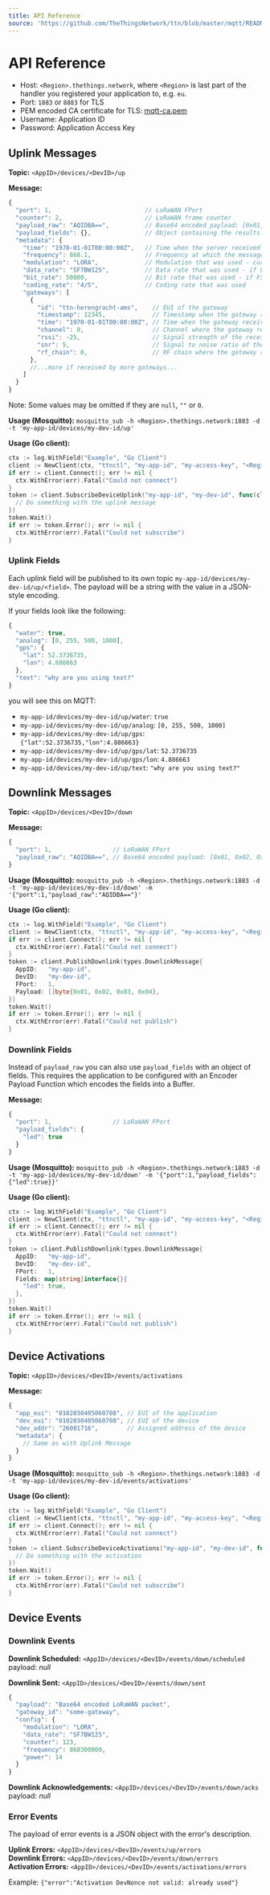 ```yaml
---
title: API Reference
source: 'https://github.com/TheThingsNetwork/ttn/blob/master/mqtt/README.md'
---
```


# API Reference

* Host: `<Region>.thethings.network`, where `<Region>` is last part of the handler you registered your application to, e.g. `eu`.
* Port: `1883` or `8883` for TLS
* PEM encoded CA certificate for TLS: [mqtt-ca.pem](https://preview.console.thethingsnetwork.org/mqtt-ca.pem)
* Username: Application ID
* Password: Application Access Key

## Uplink Messages

**Topic:** `<AppID>/devices/<DevID>/up`

**Message:**

```js
{
  "port": 1,                          // LoRaWAN FPort
  "counter": 2,                       // LoRaWAN frame counter
  "payload_raw": "AQIDBA==",          // Base64 encoded payload: [0x01, 0x02, 0x03, 0x04]
  "payload_fields": {},               // Object containing the results from the payload functions - left out when empty
  "metadata": {
    "time": "1970-01-01T00:00:00Z",   // Time when the server received the message
    "frequency": 868.1,               // Frequency at which the message was sent
    "modulation": "LORA",             // Modulation that was used - currently only LORA. In the future we will support FSK as well
    "data_rate": "SF7BW125",          // Data rate that was used - if LORA modulation
    "bit_rate": 50000,                // Bit rate that was used - if FSK modulation
    "coding_rate": "4/5",             // Coding rate that was used
    "gateways": [
      {
        "id": "ttn-herengracht-ams",    // EUI of the gateway
        "timestamp": 12345,             // Timestamp when the gateway received the message
        "time": "1970-01-01T00:00:00Z", // Time when the gateway received the message - left out when gateway does not have synchronized time 
        "channel": 0,                   // Channel where the gateway received the message
        "rssi": -25,                    // Signal strength of the received message
        "snr": 5,                       // Signal to noise ratio of the received message
        "rf_chain": 0,                  // RF chain where the gateway received the message
      },
      //...more if received by more gateways...
    ]
  }
}
```

Note: Some values may be omitted if they are `null`, `""` or `0`.

**Usage (Mosquitto):** `mosquitto_sub -h <Region>.thethings.network:1883 -d -t 'my-app-id/devices/my-dev-id/up'`

**Usage (Go client):**

```go
ctx := log.WithField("Example", "Go Client")
client := NewClient(ctx, "ttnctl", "my-app-id", "my-access-key", "<Region>.thethings.network:1883")
if err := client.Connect(); err != nil {
  ctx.WithError(err).Fatal("Could not connect")
}
token := client.SubscribeDeviceUplink("my-app-id", "my-dev-id", func(client Client, appID string, devID string, req types.UplinkMessage) {
  // Do something with the uplink message
})
token.Wait()
if err := token.Error(); err != nil {
  ctx.WithError(err).Fatal("Could not subscribe")
}
```

### Uplink Fields

Each uplink field will be published to its own topic `my-app-id/devices/my-dev-id/up/<field>`. The payload will be a string with the value in a JSON-style encoding. 

If your fields look like the following:

```js
{
  "water": true,
  "analog": [0, 255, 500, 1000],
  "gps": {
    "lat": 52.3736735,
    "lon": 4.886663
  },
  "text": "why are you using text?"
}
```

you will see this on MQTT:

* `my-app-id/devices/my-dev-id/up/water`: `true`
* `my-app-id/devices/my-dev-id/up/analog`: `[0, 255, 500, 1000]`
* `my-app-id/devices/my-dev-id/up/gps`: `{"lat":52.3736735,"lon":4.886663}`
* `my-app-id/devices/my-dev-id/up/gps/lat`: `52.3736735`
* `my-app-id/devices/my-dev-id/up/gps/lon`: `4.886663`
* `my-app-id/devices/my-dev-id/up/text`: `"why are you using text?"`

## Downlink Messages

**Topic:** `<AppID>/devices/<DevID>/down`

**Message:**

```js
{
  "port": 1,                 // LoRaWAN FPort
  "payload_raw": "AQIDBA==", // Base64 encoded payload: [0x01, 0x02, 0x03, 0x04]
}
```

**Usage (Mosquitto):** `mosquitto_pub -h <Region>.thethings.network:1883 -d -t 'my-app-id/devices/my-dev-id/down' -m '{"port":1,"payload_raw":"AQIDBA=="}'`

**Usage (Go client):**

```go
ctx := log.WithField("Example", "Go Client")
client := NewClient(ctx, "ttnctl", "my-app-id", "my-access-key", "<Region>.thethings.network:1883")
if err := client.Connect(); err != nil {
  ctx.WithError(err).Fatal("Could not connect")
}
token := client.PublishDownlink(types.DownlinkMessage{
  AppID:   "my-app-id",
  DevID:   "my-dev-id",
  FPort:   1,
  Payload: []byte{0x01, 0x02, 0x03, 0x04},
})
token.Wait()
if err := token.Error(); err != nil {
  ctx.WithError(err).Fatal("Could not publish")
}
```

### Downlink Fields

Instead of `payload_raw` you can also use `payload_fields` with an object of fields. This requires the application to be configured with an Encoder Payload Function which encodes the fields into a Buffer.

**Message:**

```js
{
  "port": 1,                 // LoRaWAN FPort
  "payload_fields": {
    "led": true
  }
}
```

**Usage (Mosquitto):** `mosquitto_pub -h <Region>.thethings.network:1883 -d -t 'my-app-id/devices/my-dev-id/down' -m '{"port":1,"payload_fields":{"led":true}}'`

**Usage (Go client):**

```go
ctx := log.WithField("Example", "Go Client")
client := NewClient(ctx, "ttnctl", "my-app-id", "my-access-key", "<Region>.thethings.network:1883")
if err := client.Connect(); err != nil {
  ctx.WithError(err).Fatal("Could not connect")
}
token := client.PublishDownlink(types.DownlinkMessage{
  AppID:   "my-app-id",
  DevID:   "my-dev-id",
  FPort:   1,
  Fields: map[string]interface{}{
    "led": true,
  },
})
token.Wait()
if err := token.Error(); err != nil {
  ctx.WithError(err).Fatal("Could not publish")
}
```

## Device Activations

**Topic:** `<AppID>/devices/<DevID>/events/activations`

**Message:**

```js
{
  "app_eui": "0102030405060708", // EUI of the application
  "dev_eui": "0102030405060708", // EUI of the device
  "dev_addr": "26001716",        // Assigned address of the device
  "metadata": {
    // Same as with Uplink Message
  }
}
```

**Usage (Mosquitto):** `mosquitto_sub -h <Region>.thethings.network:1883 -d -t 'my-app-id/devices/my-dev-id/events/activations'`

**Usage (Go client):**

```go
ctx := log.WithField("Example", "Go Client")
client := NewClient(ctx, "ttnctl", "my-app-id", "my-access-key", "<Region>.thethings.network:1883")
if err := client.Connect(); err != nil {
  ctx.WithError(err).Fatal("Could not connect")
}
token := client.SubscribeDeviceActivations("my-app-id", "my-dev-id", func(client Client, appID string, devID string, req Activation) {
  // Do something with the activation
})
token.Wait()
if err := token.Error(); err != nil {
  ctx.WithError(err).Fatal("Could not subscribe")
}
```

## Device Events

### Downlink Events

**Downlink Scheduled:** `<AppID>/devices/<DevID>/events/down/scheduled`  
payload: _null_

**Downlink Sent:** `<AppID>/devices/<DevID>/events/down/sent`  

```js
{
  "payload": "Base64 encoded LoRaWAN packet",
  "gateway_id": "some-gateway",
  "config": {
    "modulation": "LORA",
    "data_rate": "SF7BW125",
    "counter": 123,
    "frequency": 868300000,
    "power": 14
  }
}
```

**Downlink Acknowledgements:** `<AppID>/devices/<DevID>/events/down/acks`   
payload: _null_

### Error Events

The payload of error events is a JSON object with the error's description.

**Uplink Errors:** `<AppID>/devices/<DevID>/events/up/errors`  
**Downlink Errors:** `<AppID>/devices/<DevID>/events/down/errors`  
**Activation Errors:** `<AppID>/devices/<DevID>/events/activations/errors`  

Example: `{"error":"Activation DevNonce not valid: already used"}`
